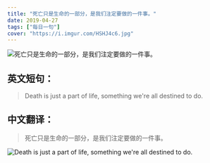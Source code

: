 ```yaml
---
title: "死亡只是生命的一部分，是我们注定要做的一件事。"
date: 2019-04-27
tags: ["每日一句"]
cover: "https://i.imgur.com/HSHJ4c6.jpg"
---
```


![死亡只是生命的一部分，是我们注定要做的一件事。](https://i.imgur.com/jtNre59.jpg)

## 英文短句：
> Death is just a part of life, something we're all destined to do. 

<!--more-->

## 中文翻译：
> 死亡只是生命的一部分，是我们注定要做的一件事。

![Death is just a part of life, something we're all destined to do. ](https://i.imgur.com/CKfRXxW.jpg)

